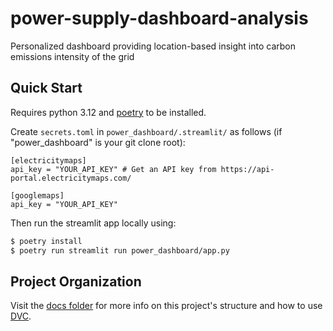 # power-supply-dashboard-analysis

Personalized dashboard providing location-based insight into carbon emissions intensity of the grid

## Quick Start

Requires python 3.12 and [poetry](https://python-poetry.org/docs/#installation) to be installed.

Create `secrets.toml` in `power_dashboard/.streamlit/` as follows (if "power_dashboard" is your git clone root):

```
[electricitymaps]
api_key = "YOUR_API_KEY" # Get an API key from https://api-portal.electricitymaps.com/

[googlemaps]
api_key = "YOUR_API_KEY"
```

Then run the streamlit app locally using:

```bash
$ poetry install
$ poetry run streamlit run power_dashboard/app.py
```

## Project Organization

Visit the [docs folder](https://github.com/ahasha/power-supply-dashboard-analysis/blob/main/docs/user-guide.md) for more info on this project's structure and how to use [DVC](https://dvc.org).
